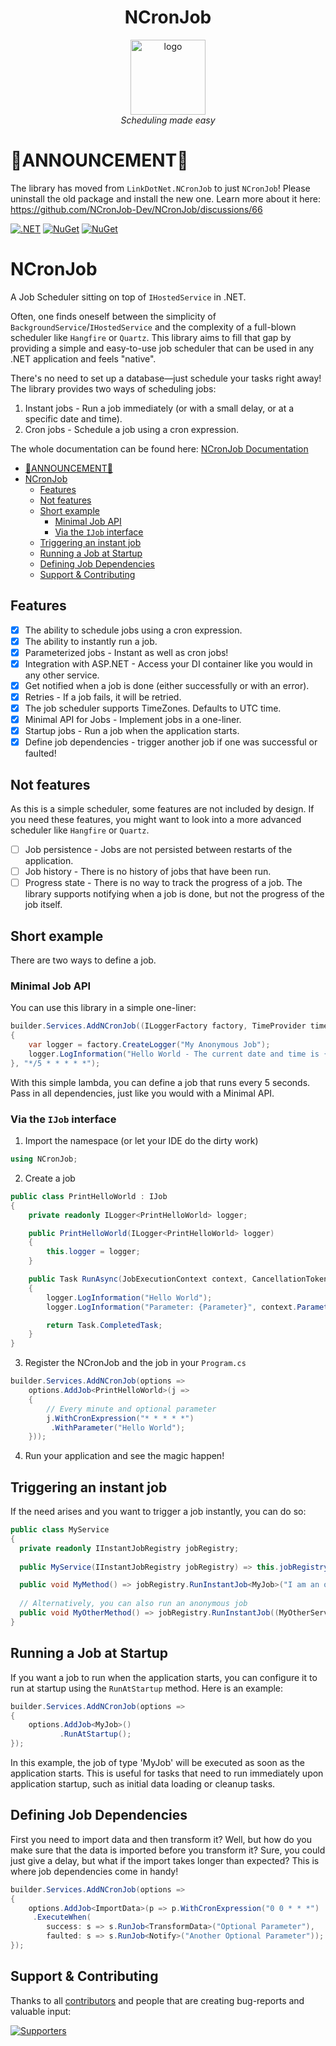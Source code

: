 <h1 align="center">NCronJob</h1>

<p align="center">
  <img src="/assets/logo_small.png" alt="logo" width="120px" height="120px"/>
  <br>
  <em>Scheduling made easy</em>
  <br>
</p>

# 📣ANNOUNCEMENT📣
The library has moved from `LinkDotNet.NCronJob` to just `NCronJob`!
Please uninstall the old package and install the new one. Learn more about it here: https://github.com/NCronJob-Dev/NCronJob/discussions/66

[![.NET](https://github.com/NCronJob-Dev/NCronJob/actions/workflows/dotnet.yml/badge.svg)](https://github.com/NCronJob-Dev/NCronJob/actions/workflows/dotnet.yml)
[![NuGet](https://img.shields.io/nuget/dt/NCronJob.svg)](https://www.nuget.org/packages/NCronJob)
[![NuGet](https://img.shields.io/nuget/vpre/NCronJob.svg)](https://www.nuget.org/packages/NCronJob)

# NCronJob

A Job Scheduler sitting on top of `IHostedService` in .NET.

Often, one finds oneself between the simplicity of `BackgroundService`/`IHostedService` and the complexity of
a full-blown scheduler like `Hangfire` or `Quartz`.
This library aims to fill that gap by providing a simple and easy-to-use job scheduler that can be used in any .NET
application and feels "native".

There's no need to set up a database—just schedule your tasks right away! The library provides two ways of scheduling
jobs:

1. Instant jobs - Run a job immediately (or with a small delay, or at a specific date and time).
2. Cron jobs - Schedule a job using a cron expression.

The whole documentation can be found here: [NCronJob Documentation](https://ncronjob-dev.github.io/NCronJob/)

- [📣ANNOUNCEMENT📣](#announcement)
- [NCronJob](#ncronjob)
  - [Features](#features)
  - [Not features](#not-features)
  - [Short example](#short-example)
    - [Minimal Job API](#minimal-job-api)
    - [Via the `IJob` interface](#via-the-ijob-interface)
  - [Triggering an instant job](#triggering-an-instant-job)
  - [Running a Job at Startup](#running-a-job-at-startup)
  - [Defining Job Dependencies](#defining-job-dependencies)
  - [Support \& Contributing](#support--contributing)


## Features

- [x] The ability to schedule jobs using a cron expression.
- [x] The ability to instantly run a job.
- [x] Parameterized jobs - Instant as well as cron jobs!
- [x] Integration with ASP.NET - Access your DI container like you would in any other service.
- [x] Get notified when a job is done (either successfully or with an error).
- [x] Retries - If a job fails, it will be retried.
- [x] The job scheduler supports TimeZones. Defaults to UTC time.
- [x] Minimal API for Jobs - Implement jobs in a one-liner.
- [x] Startup jobs - Run a job when the application starts.
- [x] Define job dependencies - trigger another job if one was successful or faulted!

## Not features

As this is a simple scheduler, some features are not included by design. If you need these features, you might want to
look into a more advanced scheduler like `Hangfire` or `Quartz`.

- [ ] Job persistence - Jobs are not persisted between restarts of the application.
- [ ] Job history - There is no history of jobs that have been run.
- [ ] Progress state - There is no way to track the progress of a job. The library supports notifying when a job is
  done, but not the progress of the job itself.

## Short example

There are two ways to define a job.

### Minimal Job API

You can use this library in a simple one-liner:
```csharp
builder.Services.AddNCronJob((ILoggerFactory factory, TimeProvider timeProvider) =>
{
    var logger = factory.CreateLogger("My Anonymous Job");
    logger.LogInformation("Hello World - The current date and time is {Time}", timeProvider.GetLocalNow());
}, "*/5 * * * * *");
```

With this simple lambda, you can define a job that runs every 5 seconds. Pass in all dependencies, just like you would with a Minimal API.

### Via the `IJob` interface

1. Import the namespace (or let your IDE do the dirty work)

```csharp
using NCronJob;
```

2. Create a job

```csharp
public class PrintHelloWorld : IJob
{
    private readonly ILogger<PrintHelloWorld> logger;

    public PrintHelloWorld(ILogger<PrintHelloWorld> logger)
    {
        this.logger = logger;
    }

    public Task RunAsync(JobExecutionContext context, CancellationToken token)
    {
        logger.LogInformation("Hello World");
        logger.LogInformation("Parameter: {Parameter}", context.Parameter);

        return Task.CompletedTask;
    }
}
```

3. Register the NCronJob and the job in your `Program.cs`

```csharp
builder.Services.AddNCronJob(options =>
    options.AddJob<PrintHelloWorld>(j => 
    {
        // Every minute and optional parameter
        j.WithCronExpression("* * * * *")
         .WithParameter("Hello World");
    }));
```

4. Run your application and see the magic happen!

## Triggering an instant job

If the need arises and you want to trigger a job instantly, you can do so:

```csharp
public class MyService
{
  private readonly IInstantJobRegistry jobRegistry;
  
  public MyService(IInstantJobRegistry jobRegistry) => this.jobRegistry = jobRegistry;

  public void MyMethod() => jobRegistry.RunInstantJob<MyJob>("I am an optional parameter");
    
  // Alternatively, you can also run an anonymous job
  public void MyOtherMethod() => jobRegistry.RunInstantJob((MyOtherService service) => service.Do());
}
```

## Running a Job at Startup

If you want a job to run when the application starts, you can configure it to run at startup using the `RunAtStartup` method. Here is an example:

```csharp
builder.Services.AddNCronJob(options =>
{
    options.AddJob<MyJob>()
           .RunAtStartup();
});
```

In this example, the job of type 'MyJob' will be executed as soon as the application starts. This is
useful for tasks that need to run immediately upon application startup, such as initial data loading or cleanup tasks.

## Defining Job Dependencies

First you need to import data and then transform it? Well, but how do you make sure that the data is imported before you transform it? Sure, you could just give a delay, but what if the import takes longer than expected? This is where job dependencies come in handy!

```csharp
builder.Services.AddNCronJob(options =>
{
    options.AddJob<ImportData>(p => p.WithCronExpression("0 0 * * *")
     .ExecuteWhen(
        success: s => s.RunJob<TransformData>("Optional Parameter"),
        faulted: s => s.RunJob<Notify>("Another Optional Parameter"));
});
```

## Support & Contributing

Thanks to all [contributors](https://github.com/NCronJob-Dev/NCronJob/graphs/contributors) and people that are creating
bug-reports and valuable input:

<a href="https://github.com/NCronJob-Dev/NCronJob/graphs/contributors">
  <img src="https://contrib.rocks/image?repo=NCronJob-Dev/NCronJob" alt="Supporters" />
</a>
